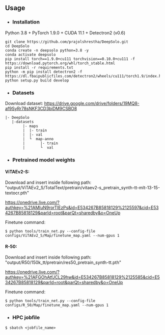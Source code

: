 ## Usage

- ### Installation

Python 3.8 + PyTorch 1.9.0 + CUDA 11.1 + Detectron2 (v0.6)
```
git clone https://github.com/prajolshrestha/DeepSolo.git
cd DeepSolo
conda create -n deepsolo python=3.8 -y
conda activate deepsolo
pip install torch==1.9.0+cu111 torchvision==0.10.0+cu111 -f https://download.pytorch.org/whl/torch_stable.html
pip install -r requirements.txt
python -m pip install detectron2 -f https://dl.fbaipublicfiles.com/detectron2/wheels/cu111/torch1.9/index.html
python setup.py build develop
```


- ### Datasets
Download dataset:
https://drive.google.com/drive/folders/19MQ8-af9SyRr78sNKF3CD3biDM9CSBO8

```
|- DeepSolo 
   |-datasets
        |- maps
        |  |- train
        |  |- val
        |  └  map-anno
        |       |- train
        |       └  val
```

- ### Pretrained model weights

#### ViTAEv2-S:
Download and insert inside following path:
"output/ViTAEv2_S/TotalText/pretrain/vitaev2-s_pretrain_synth-tt-mlt-13-15-textocr.pth"

https://onedrive.live.com/?authkey=%21AMIuN9rorTIEzPs&id=E534267B85818129%2125597&cid=E534267B85818129&parId=root&parQt=sharedby&o=OneUp

Finetune command:
``` 
$ python tools/train_net.py --config-file configs/ViTAEv2_S/Map/finetune_map.yaml --num-gpus 1
```


#### R-50:
Download and insert inside following path:
"output/R50/150k_tt/pretrain/res50_pretrain_synth-tt.pth"

https://onedrive.live.com/?authkey=%21AFGOhAtfJCL29hw&id=E534267B85818129%2125585&cid=E534267B85818129&parId=root&parQt=sharedby&o=OneUp

Finetune command:
```
$ python tools/train_net.py --config-file configs/R_50/Map/finetune_map.yaml --num-gpus 1
```

- ### HPC jobfile
```
$ sbatch <jobfile_name>
```
